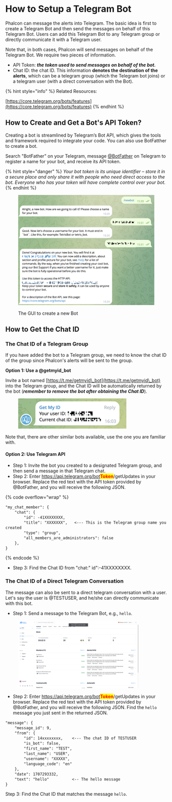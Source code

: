 # How to Setup a Telegram Bot

Phalcon can message the alerts into Telegram. The basic idea is first to create a Telegram Bot and then send the messages on behalf of this Telegram Bot. Users can add this Telegram Bot to any Telegram group or directly communicate it with a Telegram user.

Note that, in both cases, Phalcon will send messages on behalf of the Telegram Bot. We require two pieces of information.

* API Token: _**the token used to send messages on behalf of the bot.**_
* Chat ID: the chat ID. This information **denotes the destination of the alerts**, which can be a telegram group (which the Telegram bot joins) or a telegram user (with a direct conversation with the Bot).

{% hint style="info" %}
Related Resources:

[https://core.telegram.org/bots/features](https://core.telegram.org/bots/features)
{% endhint %}

## How to Create and Get a Bot's API Token?

Creating a bot is streamlined by Telegram’s Bot API, which gives the tools and framework required to integrate your code. You can also use BotFatther to create a bot.

Search "BotFather" on your Telegram, message [@BotFather](https://t.me/botfather) on Telegram to register a name for your bot, and receive its API token.

{% hint style="danger" %}
_Your bot token is its unique identifier – store it in a secure place and only share it with people who need direct access to the bot. Everyone who has your token will have complete control over your bot._
{% endhint %}

<figure><img src="../.gitbook/assets/image (1).png" alt=""><figcaption><p>The GUI to create a new Bot</p></figcaption></figure>

## How to Get the Chat ID

### The Chat ID of a Telegram Group

If you have added the bot to a Telegram group, we need to know the chat ID of the group since Phalcon's alerts will be sent to the group.&#x20;

**Option 1: Use a @getmyid\_bot**

Invite a bot named  [https://t.me/getmyid\_bot](https://t.me/getmyid\_bot) into the Telegram group, and the Chat ID will be automatically returned by the bot (_**remember to remove the bot after obtaining the Chat ID**_).

<figure><img src="../.gitbook/assets/image (3).png" alt="" width="337"><figcaption></figcaption></figure>

Note that, there are other similar bots available, use the one you are familiar with.

#### **Option 2: Use Telegram API**

* Step 1: Invite the bot you created to a designated Telegram group, and then send a message in that Telegram chat.
* Step 2: Enter https://api.telegram.org/bot<mark style="color:red;">**Token**</mark>/getUpdates in your browser. Replace the red text with the API token provided by @BotFather, and you will receive the following JSON.

{% code overflow="wrap" %}
```
"my_chat_member": {
    "chat": {
        "id": -41XXXXXXXX,
        "title": "XXXXXXX",   <--- This is the Telegram group name you created
        "type": "group", 
        "all_members_are_administrators": false
    },
}   
```
{% endcode %}

* Step 3: Find the Chat ID from "chat:" id":-41XXXXXXXX.

### The Chat ID of a Direct Telegram Conversation

The message can also be sent to a direct telegram conversation with a user. Let's say the user is @TESTUSER, and he/she can directly communicate with this bot.

* Step 1: Send a message to the Telegram Bot, e.g., `hello`.

<figure><img src="../.gitbook/assets/image (4).png" alt="" width="375"><figcaption></figcaption></figure>

* Step 2: Enter https://api.telegram.org/bot<mark style="color:red;">**Token**</mark>/getUpdates in your browser. Replace the red text with the API token provided by @BotFather, and you will receive the following JSON. Find the `hello` message you just sent in the returned JSON.

```
"message": {
    "message_id": 9,
    "from": {
        "id": 14xxxxxxxx,    <--- The chat ID of TESTUSER
        "is_bot": false,
        "first_name": "TEST",  
        "last_name": "USER",
        "username": "XXXXX",
        "language_code": "en"
    },
    "date": 1707293332,
    "text": "hello"          <-- The hello message
}
```

Step 3: Find the Chat ID that matches the message `hello`.
